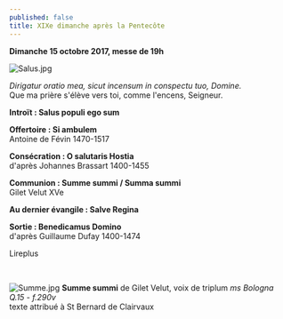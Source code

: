```yaml
---
published: false
title: XIXe dimanche après la Pentecôte
---
```

**Dimanche 15 octobre 2017, messe de 19h**  

![Salus.jpg]({{site.baseurl}}/images/Salus.jpg)

*Dirigatur oratio mea, sicut incensum in conspectu tuo, Domine.*  
Que ma prière s'élève vers toi, comme l'encens, Seigneur.

**Introït : Salus populi ego sum**

**Offertoire : Si ambulem**  
Antoine de Févin 1470-1517  

**Consécration : O salutaris Hostia**  
d'après Johannes Brassart 1400-1455

**Communion : Summe summi / Summa summi**  
Gilet Velut XVe

**Au dernier évangile : Salve Regina**  

**Sortie : Benedicamus Domino**  
d'après Guillaume Dufay 1400-1474

Lireplus

&nbsp;

![Summe.jpg]({{site.baseurl}}/images/Summe.jpg)
**Summe summi** de Gilet Velut, voix de triplum *ms Bologna Q.15 - f.290v*  
texte attribué à St Bernard de Clairvaux